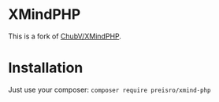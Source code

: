 XMindPHP
========

This is a fork of [ChubV/XMindPHP](https://github.com/ChubV/XMindPHP).


Installation
============

Just use your composer: `composer require preisro/xmind-php`
